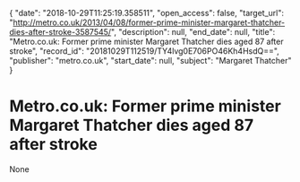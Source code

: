 {
  "date": "2018-10-29T11:25:19.358511", 
  "open_access": false, 
  "target_url": "http://metro.co.uk/2013/04/08/former-prime-minister-margaret-thatcher-dies-after-stroke-3587545/", 
  "description": null, 
  "end_date": null, 
  "title": "Metro.co.uk: Former prime minister Margaret Thatcher dies aged 87 after stroke", 
  "record_id": "20181029T112519/TY4lvg0E706PO46Kh4HsdQ==", 
  "publisher": "metro.co.uk", 
  "start_date": null, 
  "subject": "Margaret Thatcher"
}

# Metro.co.uk: Former prime minister Margaret Thatcher dies aged 87 after stroke

None